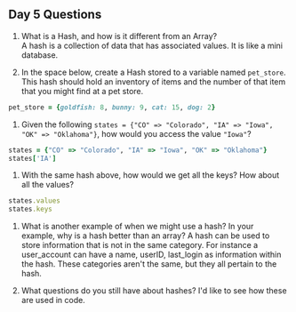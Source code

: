 ## Day 5 Questions

1. What is a Hash, and how is it different from an Array?   
A hash is a collection of data that has associated values. It is like a mini database.

1. In the space below, create a Hash stored to a variable named `pet_store`.  This hash should hold an inventory of items and the number of that item that you might find at a pet store.

```ruby
pet_store = {goldfish: 8, bunny: 9, cat: 15, dog: 2}
```

1. Given the following `states = {"CO" => "Colorado", "IA" => "Iowa", "OK" => "Oklahoma"}`, how would you access the value `"Iowa"`?

```ruby
states = {"CO" => "Colorado", "IA" => "Iowa", "OK" => "Oklahoma"}
states['IA']
```

1. With the same hash above, how would we get all the keys?  How about all the values?

```ruby
states.values
states.keys
```

1. What is another example of when we might use a hash?  In your example, why is a hash better than an array? A hash can be used to store information that is not in the same category. For instance a user_account can have a name, userID, last_login as information within the hash. These categories aren't the same, but they all pertain to the hash.

1. What questions do you still have about hashes?
I'd like to see how these are used in code.
